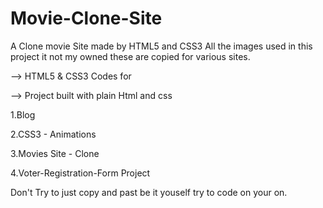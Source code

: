 # Movie-Clone-Site
A Clone movie Site made by HTML5 and CSS3
All the images used in this project it not my owned these are copied for various sites.

--> HTML5 & CSS3 Codes for 

--> Project built with plain Html and css 

1.Blog

2.CSS3 - Animations

3.Movies Site - Clone

4.Voter-Registration-Form Project

Don't Try to just copy and past be it youself try to code on your on.

